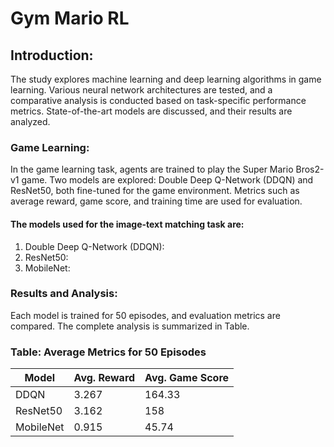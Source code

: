 # Gym Mario RL



## Introduction:
The study explores machine learning and deep learning algorithms in game learning. Various neural network architectures are tested, and a comparative analysis is conducted based on task-specific performance metrics. State-of-the-art models are discussed, and their results are analyzed.


### Game Learning:
In the game learning task, agents are trained to play the Super Mario Bros2-v1 game. Two models are explored: Double Deep Q-Network (DDQN) and ResNet50, both fine-tuned for the game environment. Metrics such as average reward, game score, and training time are used for evaluation.

#### The models used for the image-text matching task are:
 1. Double Deep Q-Network (DDQN):
 1. ResNet50:
 1. MobileNet:


### Results and Analysis:
Each model is trained for 50 episodes, and evaluation metrics are compared. The complete analysis is summarized in Table.

### Table: Average Metrics for 50 Episodes
| Model         | Avg. Reward | Avg. Game Score | 
|---------------|-------------|-----------------|
| DDQN          | 3.267       | 164.33          | 
| ResNet50      | 3.162       | 158             | 
| MobileNet     | 0.915       | 45.74           | 

